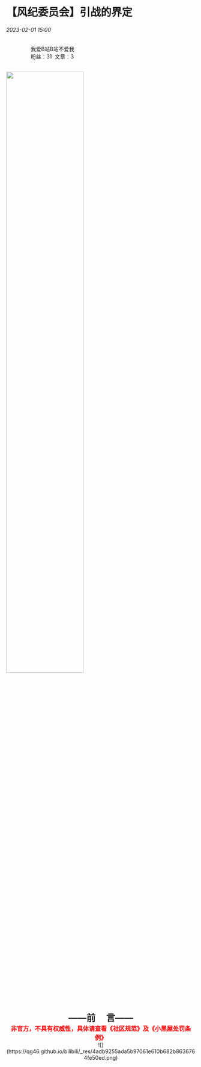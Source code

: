 <head>
    <style>
        .round_icon{
            width: 55px;
            height: 55px;
            border: 3px solid white;
            border-radius: 50%;
            overflow: hidden;
        }
        .p1{
            position: absolute;
            top: 15%;
            left: 20%;
        }
        
    img{
        width: 100%;
    }
</style>
</head>


# 【风纪委员会】引战的界定
###### 2023-02-01 15:00
<div class="round_icon" style="float: left">
  <img src="https://qg46.github.io/bilibili/article/mgid1/80715188684ffe0a179f0d54b6a11c9508a8a77d.jpg" alt="">
</div>
<div>
  <p> &nbsp;我爱B站B站不爱我<br> &nbsp;粉丝：31&nbsp;&nbsp;文章：3</p>
    </div>


<br>
<img src="https://qg46.github.io/bilibili/article/mgid1/151c4482280b34e914c51fccfe5b857cff8d61c6.jpg" width="64%" alt="">


<div align="center">
<strong><font size="5">——前     言——</font></strong><br>
    <strong><font size="3" color="red">非官方，不具有权威性，具体请查看《社区规范》及《小黑屋处罚条例》</font></strong><br>
    ![](https://qg46.github.io/bilibili/_res/4adb9255ada5b97061e610b682b8636764fe50ed.png)
    </div>
